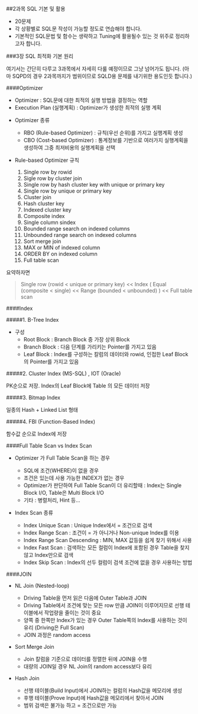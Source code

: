 ##2과목 SQL 기본 및 활용

- 20문제
- 각 상황별로 SQL문 작성이 가능할 정도로 연습해야 합니다.
- 기본적인 SQL문법 및 함수는 생략하고 Tuning에 활용될수 있는 것 위주로 정리하고자 합니다.

###3장 SQL 최적화 기본 원리

여기서는 간단히 다루고 3과목에서 자세히 다룰 예정이므로 그냥 넘어가도 됩니다.
(아마 SQPD의 경우 2과목까지가 범위이므로 SQLD용 문제를 내기위한 용도인듯 합니다.)

####Optimizer

- Optimizer : SQL문에 대한 최적의 실행 방법을 결정하는 역할
- Execution Plan (실행계획) : Optimizer가 생성한 최적의 실행 계획

* Optimizer 종류
  - RBO (Rule-based Optimizer) : 규칙(우선 순위)를 가지고 실행계획 생성
  - CBO (Cost-based Optimizer) : 통계정보를 기반으로 여러가지 실행계획을 생성하여 그중 최저비용의 실행계획을 선택

* Rule-based Optimizer 규칙
  1. Single row by rowid
  2. Sigle row by cluster join
  3. Single row by hash cluster key with unique or primary key
  4. Single row by unique or primary key
  5. Cluster join
  6. Hash cluster key
  7. Indexed cluster key
  8. Composite index
  9. Single column sindex
  10. Bounded range search on indexed columns
  11. Unbounded range search on indexed columns
  12. Sort merge join
  13. MAX or MIN of indexed column
  14. ORDER BY on indexed column
  15. Full table scan

요약하자면
> Single row (rowid < unique or primary key) << Index ( Equal (composite < single) << Range (bounded < unbounded) ) << Full table scan

####Index

#####1. B-Tree Index

* 구성
  - Root Block : Branch Block 중 가장 상위 Block
  - Branch Block : 다음 단계를 가리키는 Pointer를 가지고 있음
  - Leaf Block : Index를 구성하는 칼럼의 데이터와 rowid, 인접한 Leaf Block의 Pointer를 가지고 있음

#####2. Cluster Index (MS-SQL) , IOT (Oracle)

PK순으로 저장. Index의 Leaf Block에 Table 의 모든 데이터 저장

#####3. Bitmap Index

일종의 Hash + Linked List 형태

#####4. FBI (Function-Based Index)

함수값 순으로 Index에 저장

####Full Table Scan vs Index Scan

* Optimizer 가 Full Table Scan을 하는 경우
  - SQL에 조건(WHERE)이 없을 경우
  - 조건은 있는데 사용 가능한 INDEX가 없는 경우
  - Optimizer가 판단하여 Full Table Scan이 더 유리할때 : Index는 Single Block I/O, Table은 Multi Block I/O
  - 기타 : 병렬처리, Hint 등...

* Index Scan 종류
  - Index Unique Scan : Unique Index에서 = 조건으로 검색
  - Index Range Scan : 조건이 = 가 아니거나 Non-unique Index를 이용
  - Index Range Scan Descending : MIN, MAX 값등을 쉽게 찾기 위해서 사용
  - Index Fast Scan : 검색하는 모든 컬럼이 Index에 포함된 경우 Table을 찾지않고 Index만으로 검색
  - Index Skip Scan : Index의 선두 컬럼이 검색 조건에 없을 경우 사용하는 방법

####JOIN

* NL Join (Nested-loop)
  - Driving Table을 먼저 읽은 다음에 Outer Table과 JOIN
  - Driving Table에서 조건에 맞는 모든 row 만큼 JOIN이 이루어지므로 선행 테이블에서 작업량을 줄이는 것이 중요
  - 양쪽 중 한쪽만 Index가 있는 경우 Outer Table쪽의 Index를 사용하는 것이 유리 (Driving은 Full Scan)
  - JOIN 과정은 random access

* Sort Merge Join
  - Join 칼럼을 기준으로 데이터를 정렬한 뒤에 JOIN을 수행
  - 대량의 JOIN일 경우 NL Join의 random access보다 유리

* Hash Join
  - 선행 테이블(Build Input)에서 JOIN하는 컬럼의 Hash값을 메모리에 생성
  - 후행 테이블(Prove Input)에 Hash값을 메모리에서 찾아서 JOIN
  - 범위 검색은 불가능 하고 = 조건으로만 가능

